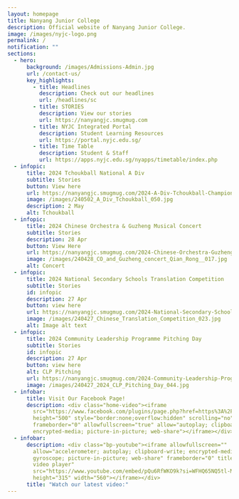 ```yaml
---
layout: homepage
title: Nanyang Junior College
description: Official website of Nanyang Junior College.
image: /images/nyjc-logo.png
permalink: /
notification: ""
sections:
  - hero:
      background: /images/Admissions-Admin.jpg
      url: /contact-us/
      key_highlights:
        - title: Headlines
          description: Check out our headlines
          url: /headlines/sc
        - title: STORIES
          description: View our stories
          url: https://nanyangjc.smugmug.com
        - title: NYJC Integrated Portal
          description: Student Learning Resources
          url: https://portal.nyjc.edu.sg/
        - title: Time Table
          description: Student & Staff
          url: https://apps.nyjc.edu.sg/nyapps/timetable/index.php
  - infopic:
      title: 2024 Tchoukball National A Div
      subtitle: Stories
      button: View here
      url: https://nanyangjc.smugmug.com/2024-A-Div-Tchoukball-Championships
      image: /images/240502_A_Div_Tchoukball_050.jpg
      description: 2 May
      alt: Tchoukball
  - infopic:
      title: 2024 Chinese Orchestra & Guzheng Musical Concert
      subtitle: Stories
      description: 28 Apr
      button: View Here
      url: https://nanyangjc.smugmug.com/2024-Chinese-Orchestra-Guzheng-Musical-Concert
      image: /images/240428_CO_and_Guzheng_concert_Qian_Rong__017.jpg
      alt: Concert
  - infopic:
      title: 2024 National Secondary Schools Translation Competition
      subtitle: Stories
      id: infopic
      description: 27 Apr
      button: view here
      url: https://nanyangjc.smugmug.com/2024-National-Secondary-Schools-Translation-Competition
      image: /images/240427_Chinese_Translation_Competition_023.jpg
      alt: Image alt text
  - infopic:
      title: 2024 Community Leadership Programme Pitching Day
      subtitle: Stories
      id: infopic
      description: 27 Apr
      button: view here
      alt: CLP Pitching
      url: https://nanyangjc.smugmug.com/2024-Community-Leadership-Programme-Pitching-Day
      image: /images/240427_2024_CLP_Pitching_Day_044.jpg
  - infobar:
      title: Visit Our Facebook Page!
      description: <div class="home-video"><iframe
        src="https://www.facebook.com/plugins/page.php?href=https%3A%2F%2Fwww.facebook.com%2FNanyangjc%2F&tabs=timeline&width=340&height=500&small_header=false&adapt_container_width=true&hide_cover=false&show_facepile=true&appId"
        height="500" style="border:none;overflow:hidden" scrolling="no"
        frameborder="0" allowfullscreen="true" allow="autoplay; clipboard-write;
        encrypted-media; picture-in-picture; web-share"></iframe></div>
  - infobar:
      description: <div class="bp-youtube"><iframe allowfullscreen=""
        allow="accelerometer; autoplay; clipboard-write; encrypted-media;
        gyroscope; picture-in-picture; web-share" frameborder="0" title="YouTube
        video player"
        src="https://www.youtube.com/embed/pQu6RfWKO9k?si=WFHQ65NQ5tl-M84f"
        height="315" width="560"></iframe></div>
      title: "Watch our latest video:"
---
```

